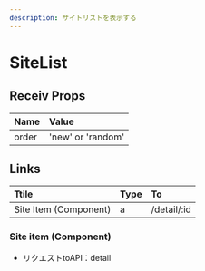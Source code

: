 ```yaml
---
description: サイトリストを表示する
---
```


# SiteList

## Receiv Props

| Name | Value |
| :--- | :--- |
| order | 'new' or 'random' |

## Links

| Ttile | Type | To |
| :--- | :--- | :--- |
| Site Item \(Component\) | a | /detail/:id |

### Site item \(Component\)

* リクエストtoAPI：detail

